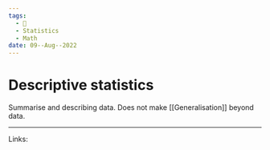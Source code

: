 ```yaml
---
tags:
  - 🌱
  - Statistics
  - Math
date: 09--Aug--2022
---
```


# Descriptive statistics

Summarise and describing data. Does not make [[Generalisation]] beyond data.

---
Links: 